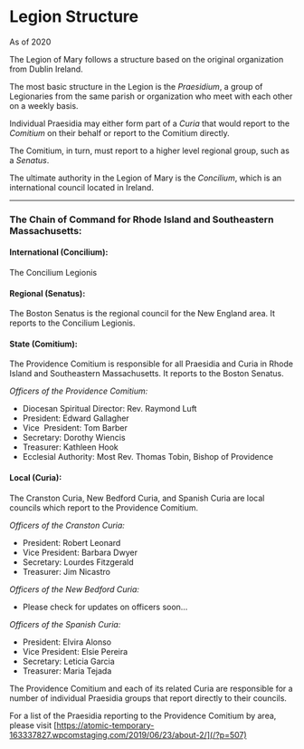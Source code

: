 # Legion Structure

As of 2020

The Legion of Mary follows a structure based on the original organization from Dublin Ireland.

The most basic structure in the Legion is the _Praesidium_, a group of Legionaries from the same parish or organization who meet with each other on a weekly basis.

Individual Praesidia may either form part of a _Curia_ that would report to the _Comitium_ on their behalf or report to the Comitium directly.

The Comitium, in turn, must report to a higher level regional group, such as a _Senatus_.

The ultimate authority in the Legion of Mary is the _Concilium_, which is an international council located in Ireland.

- - -

### The Chain of Command for Rhode Island and Southeastern Massachusetts:

#### International (Concilium):

The Concilium Legionis

#### Regional (Senatus):

The Boston Senatus is the regional council for the New England area. It reports to the Concilium Legionis.

#### State (Comitium):

The Providence Comitium is responsible for all Praesidia and Curia in Rhode Island and Southeastern Massachusetts. It reports to the Boston Senatus.

_Officers of the Providence Comitium:_

*   Diocesan Spiritual Director: Rev. Raymond Luft
*   President: Edward Gallagher
*   Vice  President: Tom Barber
*   Secretary: Dorothy Wiencis 
*   Treasurer: Kathleen Hook
*   Ecclesial Authority: Most Rev. Thomas Tobin, Bishop of Providence

#### Local (Curia):

The Cranston Curia, New Bedford Curia, and Spanish Curia are local councils which report to the Providence Comitium.

_Officers of the Cranston Curia:_

*   President: Robert Leonard
*   Vice President: Barbara Dwyer
*   Secretary: Lourdes Fitzgerald
*   Treasurer: Jim Nicastro

_Officers of the New Bedford Curia:_

*   Please check for updates on officers soon…

_Officers of the Spanish Curia:_

*   President: Elvira Alonso
*   Vice President: Elsie Pereira
*   Secretary: Leticia Garcia
*   Treasurer: Maria Tejada

The Providence Comitium and each of its related Curia are responsible for a number of individual Praesidia groups that report directly to their councils.

For a list of the Praesidia reporting to the Providence Comitium by area, please visit [https://atomic-temporary-163337827.wpcomstaging.com/2019/06/23/about-2/](/?p=507)
